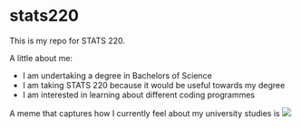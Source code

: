 # stats220
This is my repo for STATS 220. 

A little about me:

- I am undertaking a degree in Bachelors of Science
- I am taking STATS 220 because it would be useful towards my degree
- I am interested in learning about different coding programmes

A meme that captures how I currently feel about my university studies is ![](https://c.tenor.com/8druEACXtX8AAAAd/tenor.gif)
